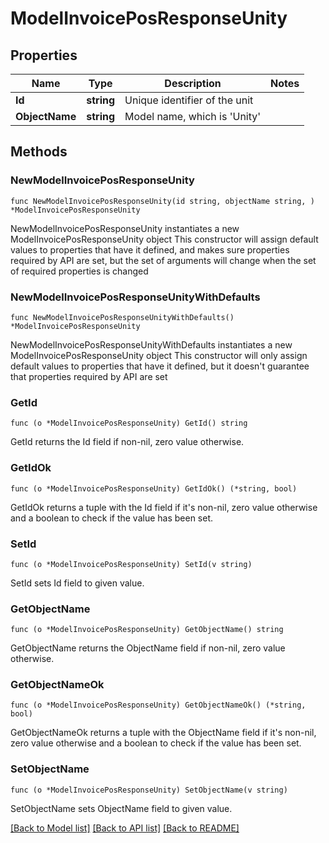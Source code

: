 # ModelInvoicePosResponseUnity

## Properties

Name | Type | Description | Notes
------------ | ------------- | ------------- | -------------
**Id** | **string** | Unique identifier of the unit | 
**ObjectName** | **string** | Model name, which is &#39;Unity&#39; | 

## Methods

### NewModelInvoicePosResponseUnity

`func NewModelInvoicePosResponseUnity(id string, objectName string, ) *ModelInvoicePosResponseUnity`

NewModelInvoicePosResponseUnity instantiates a new ModelInvoicePosResponseUnity object
This constructor will assign default values to properties that have it defined,
and makes sure properties required by API are set, but the set of arguments
will change when the set of required properties is changed

### NewModelInvoicePosResponseUnityWithDefaults

`func NewModelInvoicePosResponseUnityWithDefaults() *ModelInvoicePosResponseUnity`

NewModelInvoicePosResponseUnityWithDefaults instantiates a new ModelInvoicePosResponseUnity object
This constructor will only assign default values to properties that have it defined,
but it doesn't guarantee that properties required by API are set

### GetId

`func (o *ModelInvoicePosResponseUnity) GetId() string`

GetId returns the Id field if non-nil, zero value otherwise.

### GetIdOk

`func (o *ModelInvoicePosResponseUnity) GetIdOk() (*string, bool)`

GetIdOk returns a tuple with the Id field if it's non-nil, zero value otherwise
and a boolean to check if the value has been set.

### SetId

`func (o *ModelInvoicePosResponseUnity) SetId(v string)`

SetId sets Id field to given value.


### GetObjectName

`func (o *ModelInvoicePosResponseUnity) GetObjectName() string`

GetObjectName returns the ObjectName field if non-nil, zero value otherwise.

### GetObjectNameOk

`func (o *ModelInvoicePosResponseUnity) GetObjectNameOk() (*string, bool)`

GetObjectNameOk returns a tuple with the ObjectName field if it's non-nil, zero value otherwise
and a boolean to check if the value has been set.

### SetObjectName

`func (o *ModelInvoicePosResponseUnity) SetObjectName(v string)`

SetObjectName sets ObjectName field to given value.



[[Back to Model list]](../README.md#documentation-for-models) [[Back to API list]](../README.md#documentation-for-api-endpoints) [[Back to README]](../README.md)


